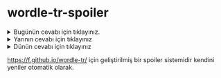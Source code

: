 # wordle-tr-spoiler

<details>
  <summary>Bugünün cevabı için tıklayınız.</summary>
  <br>
    <b> adeta </b>
</details>

<details>
  <summary>Yarının cevabı için tıklayınız</summary>
  <br>
   <b> dönel </b>
</details>

<details>
  <summary>Dünün cevabı için tıklayınız </summary>
  <br>
  <b> bebek </b>
</details>

https://f.github.io/wordle-tr/ için geliştirilmiş bir spoiler sistemidir kendini yeniler otomatik olarak.

